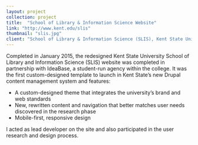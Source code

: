 ```yaml
---
layout: project
collection: project
title:  "School of Library & Information Science Website"
link: "http://www.kent.edu/slis"
thumbnail: "slis.jpg"
client: "School of Library & Information Science (SLIS), Kent State University"
---
```


Completed in January 2015, the redesigned Kent State University School of Library and Information Science (SLIS) website was completed in partnership with IdeaBase, a student-run agency within the college.  It was the first custom-designed template to launch in Kent State’s new Drupal content management system and features:

* A custom-designed theme that integrates the university’s brand and web standards
* New, rewritten content and navigation that better matches user needs discovered in the research phase
* Mobile-first, responsive design

I acted as lead developer on the site and also participated in the user research and design process.

